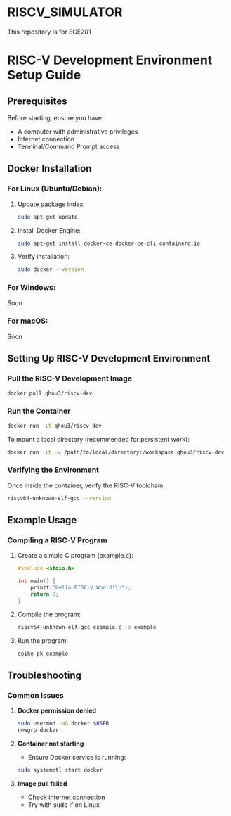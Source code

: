 # RISCV_SIMULATOR
This repository is for ECE201
# RISC-V Development Environment Setup Guide

## Prerequisites

Before starting, ensure you have:
- A computer with administrative privileges
- Internet connection
- Terminal/Command Prompt access

## Docker Installation

### For Linux (Ubuntu/Debian):
1. Update package index:
   ```bash
   sudo apt-get update
   ```
2. Install Docker Engine:
   ```bash
   sudo apt-get install docker-ce docker-ce-cli containerd.io
   ```
3. Verify installation:
   ```bash
   sudo docker --version
   ```

### For Windows:
Soon
### For macOS:
Soon

## Setting Up RISC-V Development Environment

### Pull the RISC-V Development Image
```bash
docker pull qhou3/riscv-dev
```

### Run the Container
```bash
docker run -it qhou3/riscv-dev
```

To mount a local directory (recommended for persistent work):
```bash
docker run -it -v /path/to/local/directory:/workspace qhou3/riscv-dev
```

### Verifying the Environment
Once inside the container, verify the RISC-V toolchain:
```bash
riscv64-unknown-elf-gcc --version
```

## Example Usage
### Compiling a RISC-V Program
1. Create a simple C program (example.c):
   ```c
   #include <stdio.h>
   
   int main() {
       printf("Hello RISC-V World!\n");
       return 0;
   }
   ```

2. Compile the program:
   ```bash
   riscv64-unknown-elf-gcc example.c -o example 
   ```

3. Run the program:
   ```bash
   spike pk example
   ```

## Troubleshooting

### Common Issues

1. **Docker permission denied**
   ```bash
   sudo usermod -aG docker $USER
   newgrp docker
   ```

2. **Container not starting**
   - Ensure Docker service is running:
   ```bash
   sudo systemctl start docker
   ```

3. **Image pull failed**
   - Check internet connection
   - Try with sudo if on Linux
